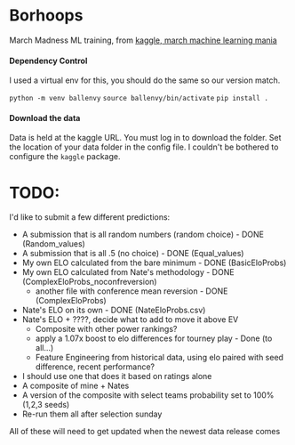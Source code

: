 # Borhoops
March Madness ML training, from [kaggle, march machine learning mania](https://www.kaggle.com/competitions/march-machine-learning-mania-2025)


#### Dependency Control
I used a virtual env for this, you should do the same so our version match.

`python -m venv ballenvy`
`source ballenvy/bin/activate`
`pip install .`

#### Download the data
Data is held at the kaggle URL. You must log in to download the folder. Set the location of your data folder in the config file. I couldn't be bothered to configure the `kaggle` package.

# TODO:
I'd like to submit a few different predictions:
- A submission that is all random numbers (random choice) - DONE (Random_values)
- A submission that is all .5 (no choice) - DONE (Equal_values)
- My own ELO calculated from the bare minimum - DONE (BasicEloProbs)
- My own ELO calculated from Nate's methodology - DONE (ComplexEloProbs_noconfreversion)
    -  another file with conference mean reversion - DONE (ComplexEloProbs)
- Nate's ELO on its own - DONE (NateEloProbs.csv)
- Nate's ELO + ????, decide what to add to move it above EV
    -  Composite with other power rankings?
    -  apply a 1.07x boost to elo differences for tourney play - Done (to all...)
    -  Feature Engineering from historical data, using elo paired with seed difference, recent performance?
- I should use one that does it based on ratings alone
- A composite of mine + Nates
- A version of the composite with select teams probability set to 100% (1,2,3 seeds)
- Re-run them all after selection sunday

All of these will need to get updated when the newest data release comes
